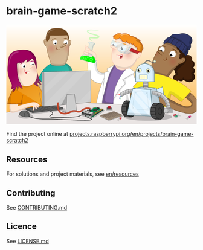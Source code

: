 # brain-game-scratch2

![brain-game-scratch2](banner.png)

Find the project online at [projects.raspberrypi.org/en/projects/brain-game-scratch2](https://projects.raspberrypi.org/en/projects/brain-game-scratch2)

## Resources
For solutions and project materials, see [en/resources](https://github.com/raspberrypilearning/brain-game-scratch2/tree/master/en/resources)

## Contributing
See [CONTRIBUTING.md](CONTRIBUTING.md)

## Licence
 See [LICENSE.md](LICENSE.md)